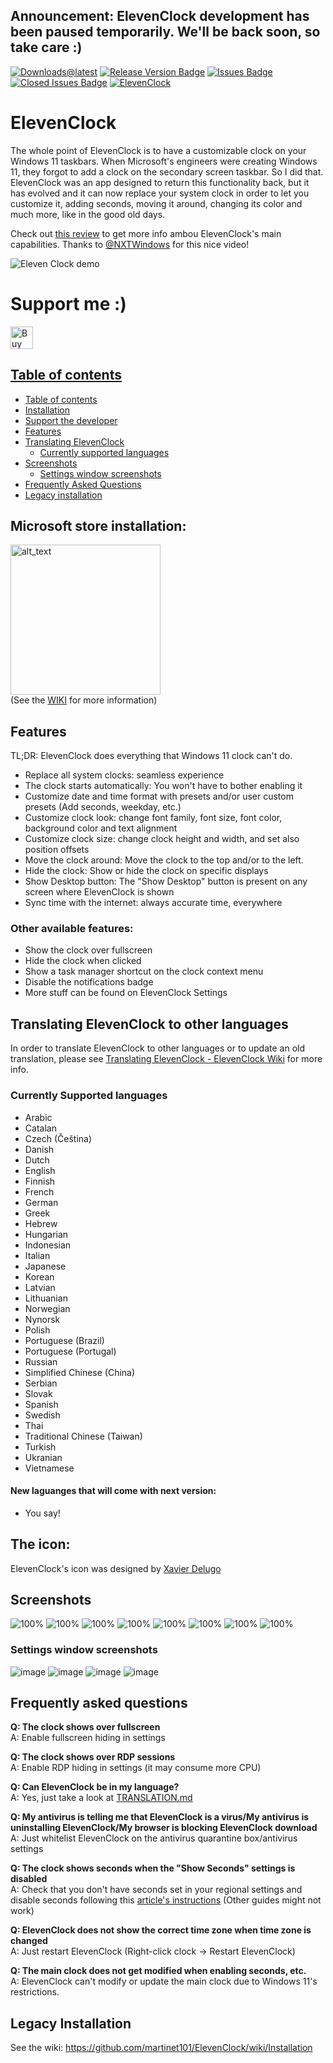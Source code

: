 ## Announcement: ElevenClock development has been paused temporarily. We'll be back soon, so take care :)


[![Downloads@latest](https://img.shields.io/github/downloads/martinet101/ElevenClock/total?style=for-the-badge)](https://github.com/martinet101/ElevenClock/releases/latest/download/ElevenClock.Installer.exe)
[![Release Version Badge](https://img.shields.io/github/v/release/martinet101/ElevenClock?style=for-the-badge)](https://github.com/martinet101/ElevenClock/releases)
[![Issues Badge](https://img.shields.io/github/issues/martinet101/ElevenClock?style=for-the-badge)](https://github.com/martinet101/ElevenClock/issues)
[![Closed Issues Badge](https://img.shields.io/github/issues-closed/martinet101/ElevenClock?color=%238256d0&style=for-the-badge)](https://github.com/martinet101/ElevenClock/issues?q=is%3Aissue+is%3Aclosed)
[![ElevenClock](https://img.shields.io/twitter/follow/elevenclockproj?color=%231DA1F2&style=for-the-badge)](https://twitter.com/ElevenClockProj)

# ElevenClock

The whole point of ElevenClock is to have a customizable clock on your Windows 11 taskbars. When Microsoft's engineers were creating Windows 11, they forgot to add a clock on the secondary screen taskbar. So I did that. 
ElevenClock was an app designed to return this functionality back, but it has evolved and it can now replace your system clock in order to let you customize it, adding seconds, moving it around, changing its color and much more, like in the good old days.  

Check out [this review](https://www.youtube.com/watch?v=d-h4Pf4uZ6c) to get more info ambou ElevenClock's main capabilities. Thanks to [@NXTWindows](https://twitter.com/nxtwindows) for this nice video!

![Eleven Clock demo](https://raw.githubusercontent.com/martinet101/ElevenClock/master/media/banner.webp)

# Support me :)
<a href='https://ko-fi.com/martinet101' target='_blank'><img style='border:0px;height:36px;' src='https://az743702.vo.msecnd.net/cdn/kofi3.png?v=0' border='0' alt='Buy Me a Coffee at ko-fi.com' />
 
 
## Table of contents
 - [Table of contents](#table-of-contents)
 - [Installation](#microsoft-store-installation)
 - [Support the developer](#support-the-developer)
 - [Features](#features)
 - [Translating ElevenClock][translating link]
   - [Currently supported languages](#currently-supported-languages)
 - [Screenshots](#screenshots)
   - [Settings window screenshots](#settings-window-screenshots)
 - [Frequently Asked Questions](#frequently-asked-questions)
 - [Legacy installation](#legacy-installation)

## Microsoft store installation:

[<img alt="alt_text" width="240px" src="https://upload.wikimedia.org/wikipedia/commons/f/f7/Get_it_from_Microsoft_Badge.svg" href=""/>](https://somepythonthings.tk/redirect/?elevenclockstore)  
(See the [WIKI](https://github.com/martinet101/ElevenClock/wiki#elevenclock-installation) for more information)



## Features

TL;DR: ElevenClock does everything that Windows 11 clock can't do.

 - Replace all system clocks: seamless experience
 - The clock starts automatically: You won't have to bother enabling it
 - Customize date and time format with presets and/or user custom presets (Add seconds, weekday, etc.)
 - Customize clock look: change font family, font size, font color, background color and text alignment
 - Customize clock size: change clock height and width, and set also position offsets
 - Move the clock around: Move the clock to the top and/or to the left.
 - Hide the clock: Show or hide the clock on specific displays
 - Show Desktop button: The "Show Desktop" button is present on any screen where ElevenClock is shown
 - Sync time with the internet: always accurate time, everywhere
 
 ### Other available features:
 - Show the clock over fullscreen
 - Hide the clock when clicked
 - Show a task manager shortcut on the clock context menu
 - Disable the notifications badge
 - More stuff can be found on ElevenClock Settings

## Translating ElevenClock to other languages
In order to translate ElevenClock to other languages or to update an old translation, please see [Translating ElevenClock - ElevenClock Wiki][translating link] for more info.


### Currently Supported languages

 - Arabic
 - Catalan
 - Czech (Čeština)
 - Danish
 - Dutch
 - English
 - Finnish
 - French
 - German
 - Greek
 - Hebrew
 - Hungarian
 - Indonesian
 - Italian
 - Japanese
 - Korean
 - Latvian
 - Lithuanian
 - Norwegian
 - Nynorsk
 - Polish
 - Portuguese (Brazil)
 - Portuguese (Portugal)
 - Russian
 - Simplified Chinese (China)
 - Serbian
 - Slovak
 - Spanish
 - Swedish
 - Thai
 - Traditional Chinese (Taiwan)
 - Turkish
 - Ukranian
 - Vietnamese

#### New laguanges that will come with next version:
 - You say!

## The icon:
ElevenClock's icon was designed by [Xavier Delugo](https://www.instagram.com/xdelugo/)

## Screenshots

![100%](https://github.com/martinet101/ElevenClock/blob/main/media/img2.webp?raw=true)
![100%](https://github.com/martinet101/ElevenClock/blob/main/media/img3.webp?raw=true)
![100%](https://github.com/martinet101/ElevenClock/blob/main/media/img4.webp?raw=true)
![100%](https://github.com/martinet101/ElevenClock/blob/main/media/img5.webp?raw=true)
![100%](https://github.com/martinet101/ElevenClock/blob/main/media/img6.webp?raw=true)
![100%](https://github.com/martinet101/ElevenClock/blob/main/media/img7.webp?raw=true)
![100%](https://github.com/martinet101/ElevenClock/blob/main/media/img8.webp?raw=true)
![100%](https://github.com/martinet101/ElevenClock/blob/main/media/img9.webp?raw=true)

### Settings window screenshots
![image](https://user-images.githubusercontent.com/53119851/143274707-f7bc549c-de11-4745-b3b5-2e7b4b4b98a5.png)
![image](https://user-images.githubusercontent.com/53119851/143274793-25718b30-5e0a-4d5e-b81c-f13e9187db0c.png)
![image](https://user-images.githubusercontent.com/53119851/143274997-eb13bac7-e2fc-4521-a6bd-e56a7f19426e.png)
![image](https://user-images.githubusercontent.com/53119851/143275189-cdfa92aa-7d57-441e-8cc5-3805bc5d2b63.png)


## Frequently asked questions

**Q: The clock shows over fullscreen**  
A: Enable fullscreen hiding in settings

**Q: The clock shows over RDP sessions**  
A: Enable RDP hiding in settings (it may consume more CPU)

**Q: Can ElevenClock be in my language?**  
A: Yes, just take a look at [TRANSLATION.md][translating link]

**Q: My antivirus is telling me that ElevenClock is a virus/My antivirus is uninstalling ElevenClock/My browser is blocking ElevenClock download**  
A: Just whitelist ElevenClock on the antivirus quarantine box/antivirus settings

**Q: The clock shows seconds when the "Show Seconds" settings is disabled**  
A: Check that you don't have seconds set in your regional settings and disable seconds following this [article's instructions](https://www.howtogeek.com/325096/how-to-make-windows-10s-taskbar-clock-display-seconds/) (Other guides might not work)

**Q: ElevenClock does not show the correct time zone when time zone is changed**  
A: Just restart ElevenClock (Right-click clock -> Restart ElevenClock)

**Q: The main clock does not get modified when enabling seconds, etc.**  
A: ElevenClock can't modify or update  the main clock due to Windows 11's restrictions.


## Legacy Installation

See the wiki: https://github.com/martinet101/ElevenClock/wiki/Installation


[translating link]: https://github.com/martinet101/ElevenClock/wiki#translating-elevenclock
